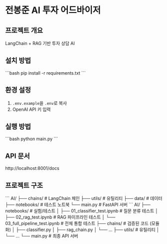 

# 전봉준 AI 투자 어드바이저

## 프로젝트 개요
LangChain + RAG 기반 투자 상담 AI

## 설치 방법
\`\`\`bash
pip install -r requirements.txt
\`\`\`

## 환경 설정
1. `.env.example`을 `.env`로 복사
2. OpenAI API 키 입력

## 실행 방법
\`\`\`bash
python main.py
\`\`\`

## API 문서
http://localhost:8001/docs

## 프로젝트 구조
\`\`\`
AI/
├── chains/          # LangChain 체인
├── utils/           # 유틸리티
├── data/            # 데이터
├── notebooks/       # 테스트 노트북
└── main.py          # FastAPI 서버
\`\`\`
AI/
├── notebooks/                        #  실험/테스트
│   ├── 01_classifier_test.ipynb     # 질문 분류 테스트
│   ├── 02_rag_test.ipynb            # RAG 파이프라인 테스트
│   └── 03_full_pipeline_test.ipynb  # 전체 통합 테스트
├── chains/                           #  검증된 코드 (모듈화)
│   ├── classifier.py
│   ├── rag_chain.py
│   └── ...
├── utils/                            #  유틸리티
│   └── ...
└── main.py                           #  최종 API 서버